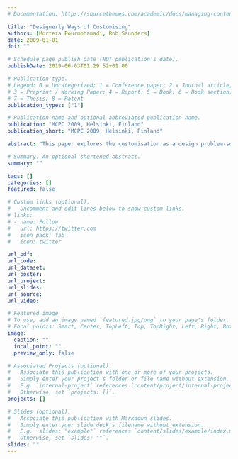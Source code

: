```yaml
---
# Documentation: https://sourcethemes.com/academic/docs/managing-content/

title: "Designerly Ways of Customising"
authors: [Morteza Pourmohamadi, Rob Saunders]
date: 2009-01-01
doi: ""

# Schedule page publish date (NOT publication's date).
publishDate: 2019-06-03T01:29:52+01:00

# Publication type.
# Legend: 0 = Uncategorized; 1 = Conference paper; 2 = Journal article;
# 3 = Preprint / Working Paper; 4 = Report; 5 = Book; 6 = Book section;
# 7 = Thesis; 8 = Patent
publication_types: ["1"]

# Publication name and optional abbreviated publication name.
publication: "MCPC 2009, Helsinki, Finland"
publication_short: "MCPC 2009, Helsinki, Finland"

abstract: "This paper explores the customisation as a design problem-solving task for customers in mass customisation (MC). In a typical MC system, customers use provided tools to customise their chosen product. We applied Goel’s cognitive method for assessing design problem solving tasks to compare the customisation with design and found a high degree of similarity. Customers who attempt to tackle these designerly tasks will typically have little or no design education. Consequently, we tend to consider the customer’s lack of design experience a forgotten cause of confusion in customer-system interactions. Using the routine/non-routine design classification, we propose a taxonomic framework to classify different roles that a mass customisation system could assign to its customers. Further we use Gero’s Function-Behaviour-Structure model to explain the proposed framework and analyse the processes inside each customisation session. We believe the proposed framework provides guiding principles to support proper design processes within customisation as an effective way of minimise confusion and improve customers’ experience. This is the focus of our future research in designerly ways of customisation."

# Summary. An optional shortened abstract.
summary: ""

tags: []
categories: []
featured: false

# Custom links (optional).
#   Uncomment and edit lines below to show custom links.
# links:
# - name: Follow
#   url: https://twitter.com
#   icon_pack: fab
#   icon: twitter

url_pdf:
url_code:
url_dataset:
url_poster:
url_project:
url_slides:
url_source:
url_video:

# Featured image
# To use, add an image named `featured.jpg/png` to your page's folder. 
# Focal points: Smart, Center, TopLeft, Top, TopRight, Left, Right, BottomLeft, Bottom, BottomRight.
image:
  caption: ""
  focal_point: ""
  preview_only: false

# Associated Projects (optional).
#   Associate this publication with one or more of your projects.
#   Simply enter your project's folder or file name without extension.
#   E.g. `internal-project` references `content/project/internal-project/index.md`.
#   Otherwise, set `projects: []`.
projects: []

# Slides (optional).
#   Associate this publication with Markdown slides.
#   Simply enter your slide deck's filename without extension.
#   E.g. `slides: "example"` references `content/slides/example/index.md`.
#   Otherwise, set `slides: ""`.
slides: ""
---
```

